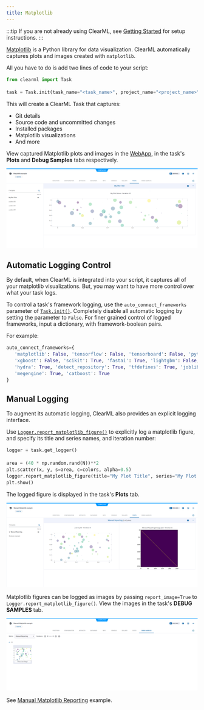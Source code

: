 ```yaml
---
title: Matplotlib
---
```


:::tip
If you are not already using ClearML, see [Getting Started](../getting_started/ds/ds_first_steps.md) for setup 
instructions.
:::

[Matplotlib](https://matplotlib.org/) is a Python library for data visualization. ClearML automatically captures plots 
and images created with `matplotlib`. 

All you have to do is add two lines of code to your script:

```python
from clearml import Task

task = Task.init(task_name="<task_name>", project_name="<project_name>")
```

This will create a ClearML Task that captures:
* Git details
* Source code and uncommitted changes 
* Installed packages
* Matplotlib visualizations
* And more

View captured Matplotlib plots and images in the [WebApp](../webapp/webapp_exp_track_visual.md), 
in the task's **Plots** and **Debug Samples** tabs respectively.

![Task plots](../img/examples_matplotlib_example_01.png)

## Automatic Logging Control 
By default, when ClearML is integrated into your script, it captures all of your matplotlib visualizations. 
But, you may want to have more control over what your task logs.

To control a task's framework logging, use the `auto_connect_frameworks` parameter of [`Task.init()`](../references/sdk/task.md#taskinit). 
Completely disable all automatic logging by setting the parameter to `False`. For finer grained control of logged 
frameworks, input a dictionary, with framework-boolean pairs.

For example:

```python
auto_connect_frameworks={
   'matplotlib': False, 'tensorflow': False, 'tensorboard': False, 'pytorch': True,
   'xgboost': False, 'scikit': True, 'fastai': True, 'lightgbm': False,
   'hydra': True, 'detect_repository': True, 'tfdefines': True, 'joblib': True,
   'megengine': True, 'catboost': True
}
```

## Manual Logging
To augment its automatic logging, ClearML also provides an explicit logging interface.

Use [`Logger.report_matplotlib_figure()`](../references/sdk/logger.md#report_matplotlib_figure) to explicitly log 
a matplotlib figure, and specify its title and series names, and iteration number:


```python
logger = task.get_logger()

area = (40 * np.random.rand(N))**2
plt.scatter(x, y, s=area, c=colors, alpha=0.5)
logger.report_matplotlib_figure(title="My Plot Title", series="My Plot Series", iteration=10, figure=plt)
plt.show()
```

The logged figure is displayed in the task's **Plots** tab. 

![Task Matplotlib plots](../img/manual_matplotlib_reporting_01.png)

Matplotlib figures can be logged as images by passing `report_image=True` to `Logger.report_matplotlib_figure()`. 
View the images in the task's **DEBUG SAMPLES** tab.

![Task debug sample](../img/manual_matplotlib_reporting_03.png)

See [Manual Matplotlib Reporting](../guides/reporting/manual_matplotlib_reporting.md) example.

